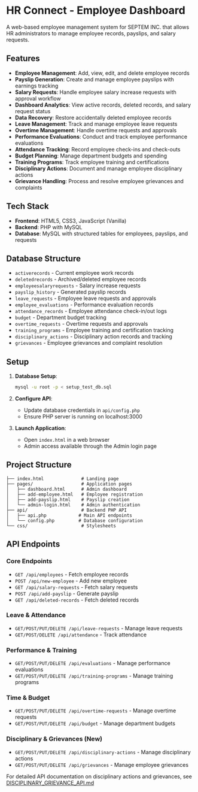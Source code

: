 # HR Connect - Employee Dashboard

A web-based employee management system for SEPTEM INC. that allows HR administrators to manage employee records, payslips, and salary requests.

## Features

- **Employee Management**: Add, view, edit, and delete employee records
- **Payslip Generation**: Create and manage employee payslips with earnings tracking
- **Salary Requests**: Handle employee salary increase requests with approval workflow
- **Dashboard Analytics**: View active records, deleted records, and salary request status
- **Data Recovery**: Restore accidentally deleted employee records
- **Leave Management**: Track and manage employee leave requests
- **Overtime Management**: Handle overtime requests and approvals
- **Performance Evaluations**: Conduct and track employee performance evaluations
- **Attendance Tracking**: Record employee check-ins and check-outs
- **Budget Planning**: Manage department budgets and spending
- **Training Programs**: Track employee training and certifications
- **Disciplinary Actions**: Document and manage employee disciplinary actions
- **Grievance Handling**: Process and resolve employee grievances and complaints

## Tech Stack

- **Frontend**: HTML5, CSS3, JavaScript (Vanilla)
- **Backend**: PHP with MySQL
- **Database**: MySQL with structured tables for employees, payslips, and requests

## Database Structure

- `activerecords` - Current employee work records
- `deletedrecords` - Archived/deleted employee records
- `employeesalaryrequests` - Salary increase requests
- `payslip_history` - Generated payslip records
- `leave_requests` - Employee leave requests and approvals
- `employee_evaluations` - Performance evaluation records
- `attendance_records` - Employee attendance check-in/out logs
- `budget` - Department budget tracking
- `overtime_requests` - Overtime requests and approvals
- `training_programs` - Employee training and certification tracking
- `disciplinary_actions` - Disciplinary action records and tracking
- `grievances` - Employee grievances and complaint resolution

## Setup

1. **Database Setup**:
   ```bash
   mysql -u root -p < setup_test_db.sql
   ```

2. **Configure API**:
   - Update database credentials in `api/config.php`
   - Ensure PHP server is running on localhost:3000

3. **Launch Application**:
   - Open `index.html` in a web browser
   - Admin access available through the Admin login page

## Project Structure

```
├── index.html              # Landing page
├── pages/                  # Application pages
│   ├── dashboard.html      # Admin dashboard
│   ├── add-employee.html   # Employee registration
│   ├── add-payslip.html    # Payslip creation
│   └── admin-login.html    # Admin authentication
├── api/                    # Backend PHP API
│   ├── api.php            # Main API endpoints
│   └── config.php         # Database configuration
└── css/                    # Stylesheets
```

## API Endpoints

### Core Endpoints
- `GET /api/employees` - Fetch employee records
- `POST /api/new-employee` - Add new employee
- `GET /api/salary-requests` - Fetch salary requests
- `POST /api/add-payslip` - Generate payslip
- `GET /api/deleted-records` - Fetch deleted records

### Leave & Attendance
- `GET/POST/PUT/DELETE /api/leave-requests` - Manage leave requests
- `GET/POST/DELETE /api/attendance` - Track attendance

### Performance & Training
- `GET/POST/PUT/DELETE /api/evaluations` - Manage performance evaluations
- `GET/POST/PUT/DELETE /api/training-programs` - Manage training programs

### Time & Budget
- `GET/POST/PUT/DELETE /api/overtime-requests` - Manage overtime requests
- `GET/POST/PUT/DELETE /api/budget` - Manage department budgets

### Disciplinary & Grievances (New)
- `GET/POST/PUT/DELETE /api/disciplinary-actions` - Manage disciplinary actions
- `GET/POST/PUT/DELETE /api/grievances` - Manage employee grievances

For detailed API documentation on disciplinary actions and grievances, see [DISCIPLINARY_GRIEVANCE_API.md](DISCIPLINARY_GRIEVANCE_API.md)